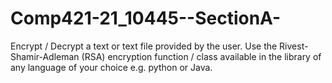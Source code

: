 # Comp421-21_10445--SectionA-
Encrypt / Decrypt a text or text file provided by the user. Use the Rivest-Shamir-Adleman (RSA) encryption function / class available in the library of any language of your choice e.g. python or Java.
